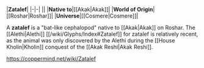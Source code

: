 |**Zatalef**|
|-|-|
||
|**Native to**|[[Akak\|Akak]]|
|**World of Origin**|[[Roshar\|Roshar]]|
|**Universe**|[[Cosmere\|Cosmere]]|

A **zatalef** is a "bat-like cephalopod" native to [[Akak\|Akak]] on Roshar.
The [[Alethi\|Alethi]] [[/wiki/Glyphs/Index#Zatalef]] for zatalef is relatively recent, as the animal was only discovered by the Alethi during the [[House Kholin\|Kholin]] conquest of the [[Akak Reshi\|Akak Reshi]].



https://coppermind.net/wiki/Zatalef